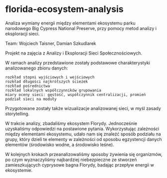 # florida-ecosystem-analysis
Analiza wymiany energii między elementami ekosystemu parku narodowego Big Cypress National Preserve, przy pomocy metod analizy i eksploracji sieci.

Team: Wojciech Taisner, Damian Szkudlarek

Projekt na zajęcia z Analizy i Eksploracji Sieci Społecznościowych.

W ramach analizy przedstawione zostały podstawowe charakterystyki analizowanego zbioru danych:

    rozkład stopni wyjściowych i wejściowych
    rozkład długości najkrótszych ścieżek
    rozkład pośrednictwa
    rozkład lokalnych współczynników grupowania
    miary oceny sieci: gęstość, współczynnik centralizacji, promień
    podział sieci na moduły

Przygotowane zostały także wizualizacje analizowanej sieci, w myśl zasady storytelling.

W trakcie analizy, zbadaliśmy ekosystem Florydy. Jednocześnie uzyskaliśmy odpowiedzi na postawione pytania.
Wykorzystując zależności między elementami ekosystemu, udało nam się znaleźć sposób podziału na grupy, który dzieli te elementy w zależności od sposobu egzystencji danych elementów (środowisko wodne, a środowisko leśne).

W kolejnych krokach przeanalizowaliśmy sposoby żywienia się organizmów, po czym wyznaczyliśmy najbardziej niebezpieczne ze stworzeń zamieszkujących cyprysowe bagna Florydy, badając przepływ energii w ekosystemie.
